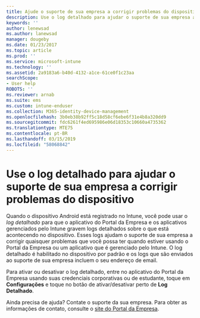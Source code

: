 ```yaml
---
title: Ajude o suporte de sua empresa a corrigir problemas do dispositivo com registro detalhado | Microsoft Docs
description: Use o log detalhado para ajudar o suporte de sua empresa a corrigir problemas do dispositivo
keywords: ''
author: lenewsad
ms.author: lanewsad
manager: dougeby
ms.date: 01/23/2017
ms.topic: article
ms.prod: ''
ms.service: microsoft-intune
ms.technology: ''
ms.assetid: 2a9183a6-b40d-4132-a1ce-61ce0f1c23aa
searchScope:
- User help
ROBOTS: ''
ms.reviewer: arnab
ms.suite: ems
ms.custom: intune-enduser
ms.collection: M365-identity-device-management
ms.openlocfilehash: 3b0eb38b92ff5c18d58cf6ebe6f31e4b8a320dd9
ms.sourcegitcommit: fdc6261f4ed695986e06d18353c10660a4735362
ms.translationtype: MTE75
ms.contentlocale: pt-BR
ms.lasthandoff: 03/15/2019
ms.locfileid: "58068842"
---
```

# <a name="help-your-company-support-fix-device-issues-with-verbose-logging"></a>Use o log detalhado para ajudar o suporte de sua empresa a corrigir problemas do dispositivo

Quando o dispositivo Android está registrado no Intune, você pode usar o *log detalhado* para que o aplicativo do Portal da Empresa e os aplicativos gerenciados pelo Intune gravem logs detalhados sobre o que está acontecendo no dispositivo. Esses logs ajudam o suporte de sua empresa a corrigir quaisquer problemas que você possa ter quando estiver usando o Portal da Empresa ou um aplicativo que é gerenciado pelo Intune. O log detalhado é habilitado no dispositivo por padrão e os logs que são enviados ao suporte de sua empresa incluem o seu endereço de email.

Para ativar ou desativar o log detalhado, entre no aplicativo do Portal da Empresa usando suas credenciais corporativas ou de estudante, toque em **Configurações** e toque no botão de ativar/desativar perto de **Log Detalhado**.

Ainda precisa de ajuda? Contate o suporte da sua empresa. Para obter as informações de contato, consulte o [site do Portal da Empresa](https://go.microsoft.com/fwlink/?linkid=2010980).
